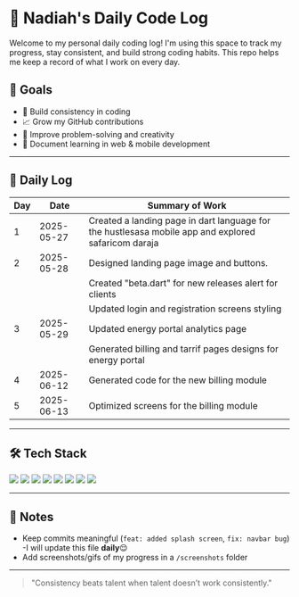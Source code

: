# 🧠 Nadiah's Daily Code Log

Welcome to my personal daily coding log! I'm using this space to track my progress, stay consistent, and build strong coding habits. This repo helps me keep a record of what I work on every day.

## 🎯 Goals
- 💪 Build consistency in coding
- 📈 Grow my GitHub contributions
- 🚀 Improve problem-solving and creativity
- 🧠 Document learning in web & mobile development

---

## 📆 Daily Log

| Day | Date       | Summary of Work |
|-----|------------|------------------|
| 1   | 2025-05-27 |Created a landing page in dart language for the hustlesasa mobile app and explored safaricom daraja |
| 2   |2025-05-28  |Designed landing page image and buttons.|
|||Created "beta.dart" for new releases alert for clients
|||Updated login and registration screens styling|
| 3   | 2025-05-29 | Updated energy portal analytics page |
|||Generated billing and tarrif pages designs for energy portal|
|4| 2025-06-12      |Generated code for the new billing module|
|5| 2025-06-13|Optimized screens for the billing module|

---

## 🛠️ Tech Stack

<img src="https://img.shields.io/badge/HTML5-E34F26?style=for-the-badge&logo=html5&logoColor=white"/>
<img src="https://img.shields.io/badge/CSS3-1572B6?style=for-the-badge&logo=css3&logoColor=white"/>
<img src="https://img.shields.io/badge/TailwindCSS-38B2AC?style=for-the-badge&logo=tailwind-css&logoColor=white"/>
<img src="https://img.shields.io/badge/JavaScript-F7DF1E?style=for-the-badge&logo=javascript&logoColor=black"/>
<img src="https://img.shields.io/badge/Flutter-02569B?style=for-the-badge&logo=flutter&logoColor=white"/>
<img src="https://img.shields.io/badge/Dart-0175C2?style=for-the-badge&logo=dart&logoColor=white"/>
<img src="https://img.shields.io/badge/Lua-2C2D72?style=for-the-badge&logo=lua&logoColor=white"/>
<img src="https://img.shields.io/badge/Figma-F24E1E?style=for-the-badge&logo=figma&logoColor=white"/>

---

## 🔖 Notes
- Keep commits meaningful (`feat: added splash screen`, `fix: navbar bug`)
-I will update this file **daily**😌
- Add screenshots/gifs of my progress in a `/screenshots` folder

---

> "Consistency beats talent when talent doesn’t work consistently."

